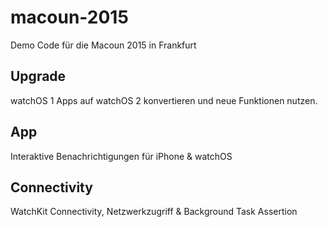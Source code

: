 # macoun-2015
Demo Code für die Macoun 2015 in Frankfurt

## Upgrade
watchOS 1 Apps auf watchOS 2 konvertieren und neue Funktionen nutzen.

## App
Interaktive Benachrichtigungen für iPhone & watchOS

## Connectivity
WatchKit Connectivity, Netzwerkzugriff & Background Task Assertion
